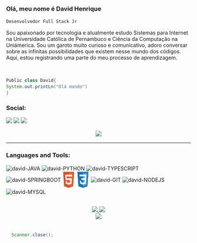 ### Olá, meu nome é David Henrique

```css
Desenvolvedor Full Stack Jr
```

<p>Sou apaixonado por tecnologia e atualmente estudo Sistemas para Internet na Universidade Católica de Pernambuco e Ciência da Computação na Uniámerica. Sou um garoto muito curioso e comunicativo, adoro conversar sobre as infinitas possibilidades que existem nesse mundo dos códigos. Aqui, estou registrando uma parte do meu processo de aprendizagem. </p><br/>

```java
Public class David{
System.out.printLn("Olá mundo")
}
```
<h3 align="left">Social:</h3>
  <div>
  <a href="https://www.instagram.com/david.hlima_/" target="_blank"><img src="https://img.shields.io/badge/-Instagram-%23E4405F?style=for-the-badge&logo=instagram&logoColor=white" target="_blank"></a>
  <a href = "mailto:dh210506@gmail.com"><img src="https://img.shields.io/badge/-Gmail-%23333?style=for-the-badge&logo=gmail&logoColor=white" target="_blank"></a>
  <a href="https://www.linkedin.com/in/david-henrique-893b6724b/" target="_blank"><img src="https://img.shields.io/badge/-LinkedIn-%230077B5?style=for-the-badge&logo=linkedin&logoColor=white" target="_blank"></a> 
 </div>
</div>
<br>
 <div align="center"> 
  <img src="https://gifs.eco.br/wp-content/uploads/2022/06/gifs-lofi-em-loop-1.gif" width="50%">
  </div>
<hr>
  <p></p>
<h3 align="left">Languages and Tools:</h3>
  <div>
  <img align="center" alt="david-JAVA" height="45" width="35" src="https://cdn.jsdelivr.net/gh/devicons/devicon/icons/java/java-original.svg" />
  <img align="center" alt="david-PYTHON" height="45" width="35" src="https://cdn.jsdelivr.net/gh/devicons/devicon/icons/python/python-original.svg" />  
  <img align="center" alt="david-TYPESCRIPT" height="45" width="35"  src="https://cdn.jsdelivr.net/gh/devicons/devicon/icons/typescript/typescript-original.svg" />
  <img align="center" alt="david-SPRINGBOOT" height="45" width="35" src="https://cdn.jsdelivr.net/gh/devicons/devicon/icons/spring/spring-original.svg" />
  <img align="center" alt="david-HTML" height="45" width="35" src="https://raw.githubusercontent.com/devicons/devicon/master/icons/html5/html5-original.svg">
  <img align="center" alt="david-CSS" height="45" width="35" src="https://raw.githubusercontent.com/devicons/devicon/master/icons/css3/css3-original.svg">
  <img align="center" alt="david-GIT" height="45" width="35" src="https://cdn.jsdelivr.net/gh/devicons/devicon/icons/git/git-original.svg" />
  <img align="center" alt="david-NODEJS" height="45" width="35" src="https://cdn.jsdelivr.net/gh/devicons/devicon/icons/nodejs/nodejs-original.svg" />
  <img align="center" alt="david-MYSQL" height="45" width="35" src="https://cdn.jsdelivr.net/gh/devicons/devicon/icons/mysql/mysql-original.svg" />       
   </div>
  <p></p>
<div> 
<br>
<div align="center">
  <a href="https://github.com/DavidHenrique2106">
  <img height="180em" src="https://github-readme-stats.vercel.app/api?username=davidhenrique2106&show_icons=true&theme=dark&include_all_commits=true&count_private=true"/>
  <img height="180em" src="https://github-readme-stats.vercel.app/api/top-langs/?username=davidhenrique2106&layout=compact&langs_count=7&theme=dark"/>
</div>

 <div align="center"><img height="150em" src="https://github-readme-streak-stats.herokuapp.com?user=DavidHenrique2106&theme=radical&border_radius=5"/></div>


<br>

<p></p>
   
```java
  Scanner.close();
```
